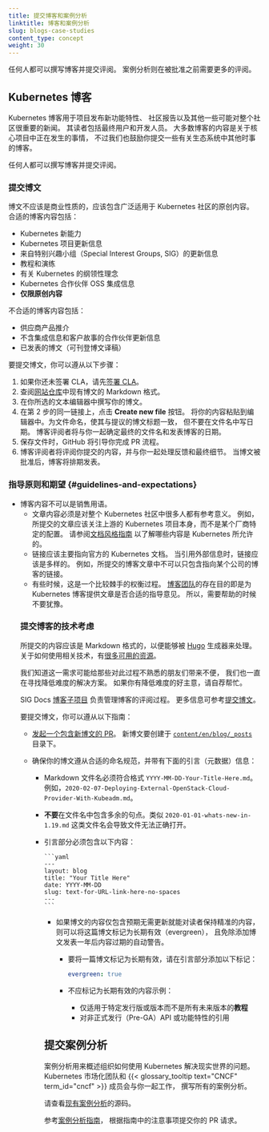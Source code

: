 ```yaml
---
title: 提交博客和案例分析
linktitle: 博客和案例分析
slug: blogs-case-studies
content_type: concept
weight: 30
---
```


<!--
title: Submitting blog posts and case studies
linktitle: Blogs and case studies
slug: blogs-case-studies
content_type: concept
weight: 30
-->

<!-- overview -->
<!--
Anyone can write a blog post and submit it for review.
Case studies require extensive review before they're approved.
-->

任何人都可以撰写博客并提交评阅。
案例分析则在被批准之前需要更多的评阅。

<!-- body -->

<!--
## The Kubernetes Blog

The Kubernetes blog is used by the project to communicate new features, community reports, and any news that might be relevant to the Kubernetes community.
This includes end users and developers.
Most of the blog's content is about things happening in the core project, but we encourage you to submit about things happening elsewhere in the ecosystem too!

Anyone can write a blog post and submit it for review.
-->

## Kubernetes 博客

Kubernetes 博客用于项目发布新功能特性、
社区报告以及其他一些可能对整个社区很重要的新闻。
其读者包括最终用户和开发人员。
大多数博客的内容是关于核心项目中正在发生的事情，
不过我们也鼓励你提交一些有关生态系统中其他时事的博客。

任何人都可以撰写博客并提交评阅。

<!--
### Submit a Post

Blog posts should not be commercial in nature and should consist of original content that applies broadly to the Kubernetes community.
Appropriate blog content includes:

- New Kubernetes capabilities
- Kubernetes projects updates
- Updates from Special Interest Groups
- Tutorials and walkthroughs
- Thought leadership around Kubernetes
- Kubernetes Partner OSS integration
- **Original content only**
-->

### 提交博文

博文不应该是商业性质的，应该包含广泛适用于 Kubernetes 社区的原创内容。
合适的博客内容包括：

- Kubernetes 新能力
- Kubernetes 项目更新信息
- 来自特别兴趣小组（Special Interest Groups, SIG）的更新信息
- 教程和演练
- 有关 Kubernetes 的纲领性理念
- Kubernetes 合作伙伴 OSS 集成信息
- **仅限原创内容**

<!--
Unsuitable content includes:

- Vendor product pitches
- Partner updates without an integration and customer story
- Syndicated posts (language translations ok)
-->

不合适的博客内容包括：

- 供应商产品推介
- 不含集成信息和客户故事的合作伙伴更新信息
- 已发表的博文（可刊登博文译稿）

<!--
To submit a blog post, follow these steps:

1. [Sign the CLA](https://kubernetes.io/docs/contribute/start/#sign-the-cla) if you have not yet done so.
1. Have a look at the Markdown format for existing blog posts in the [website repository](https://github.com/kubernetes/website/tree/master/content/en/blog/_posts).
1. Write out your blog post in a text editor of your choice.
1. On the same link from step 2, click the Create new file button. Paste your content into the editor. Name the file to match the proposed title of the blog post, but don’t put the date in the file name. The blog reviewers will work with you on the final file name and the date the blog will be published.
1. When you save the file, GitHub will walk you through the pull request process.
1. A blog post reviewer will review your submission and work with you on feedback and final details. When the blog post is approved, the blog will be scheduled for publication.
-->

要提交博文，你可以遵从以下步骤：

1. 如果你还未签署 CLA，请先[签署 CLA](https://kubernetes.io/docs/contribute/start/#sign-the-cla)。
2. 查阅[网站仓库](https://github.com/kubernetes/website/tree/master/content/en/blog/_posts)中现有博文的 Markdown 格式。
3. 在你所选的文本编辑器中撰写你的博文。
4. 在第 2 步的同一链接上，点击 **Create new file** 按钮。
   将你的内容粘贴到编辑器中。为文件命名，使其与提议的博文标题一致，
   但不要在文件名中写日期。
   博客评阅者将与你一起确定最终的文件名和发表博客的日期。
5. 保存文件时，GitHub 将引导你完成 PR 流程。
6. 博客评阅者将评阅你提交的内容，并与你一起处理反馈和最终细节。
   当博文被批准后，博客将排期发表。

<!--
### Guidelines and expectations

- Blog posts should not be vendor pitches.
  - Articles must contain content that applies broadly to the Kubernetes community. For example, a submission should focus on upstream Kubernetes as opposed to vendor-specific configurations. Check the [Documentation style guide](/docs/contribute/style/content-guide/#what-s-allowed) for what is typically allowed on Kubernetes properties.
  - Links should primarily be to the official Kubernetes documentation. When using external references, links should be diverse - For example a submission shouldn't contain only links back to a single company's blog.
  - Sometimes this is a delicate balance. The [blog team](https://kubernetes.slack.com/messages/sig-docs-blog/) is there to give guidance on whether a post is appropriate for the Kubernetes blog, so don't hesitate to reach out.
-->

### 指导原则和期望 {#guidelines-and-expectations}

- 博客内容不可以是销售用语。
  - 文章内容必须是对整个 Kubernetes 社区中很多人都有参考意义。
    例如，所提交的文章应该关注上游的 Kubernetes 项目本身，而不是某个厂商特定的配置。
    请参阅[文档风格指南](/zh-cn/docs/contribute/style/content-guide/#what-s-allowed)
    以了解哪些内容是 Kubernetes 所允许的。
  - 链接应该主要指向官方的 Kubernetes 文档。
    当引用外部信息时，链接应该是多样的。
    例如，所提交的博客文章中不可以只包含指向某个公司的博客的链接。
  - 有些时候，这是一个比较棘手的权衡过程。
  [博客团队](https://kubernetes.slack.com/messages/sig-docs-blog/)的存在目的即是为
  Kubernetes 博客提供文章是否合适的指导意见。
  所以，需要帮助的时候不要犹豫。
  <!--
- Blog posts are not published on specific dates. - Articles are reviewed by community volunteers. We'll try our best to accommodate specific timing, but we make no guarantees.
  - Many core parts of the Kubernetes projects submit blog posts during release windows, delaying publication times. Consider submitting during a quieter period of the release cycle.
  - If you are looking for greater coordination on post release dates, coordinating with [CNCF marketing](https://www.cncf.io/about/contact/) is a more appropriate choice than submitting a blog post.
  - Sometimes reviews can get backed up. If you feel your review isn't getting the attention it needs, you can reach out to the blog team via [this slack channel](https://kubernetes.slack.com/messages/sig-docs-blog/) to ask in real time.
    -->
- 博客内容并非在某特定日期发表。 - 文章会交由社区自愿者评阅。我们会尽力满足特定的时限要求，只是无法就此作出承诺。
  - Kubernetes 项目的很多核心组件会在发布窗口期内提交博客文章，导致发表时间被推迟。
    因此，请考虑在发布周期内较为平静的时间段提交博客文章。
  - 如果你希望就博文发表日期上进行较大范围的协调，请联系
    [CNCF 推广团队](https://www.cncf.io/about/contact/)。
    这也许是比提交博客文章更合适的一种选择。
  - 有时，博客的评审可能会堆积起来。如果你觉得你的文章没有引起该有的重视，
  你可以通过[此 Slack 频道](https://kubernetes.slack.com/messages/sig-docs-blog/)
  联系博客团队，以获得实时反馈。
  <!--
- Blog posts should be relevant to Kubernetes users.
  - Topics related to participation in or results of Kubernetes SIGs activities are always on topic (see the work in the [Upstream Marketing Team](https://github.com/kubernetes/community/blob/master/communication/marketing-team/storytelling-resources/blog-guidelines.md#upstream-marketing-blog-guidelines) for support on these posts).
  - The components of Kubernetes are purposely modular, so tools that use existing integration points like CNI and CSI are on topic.
  - Posts about other CNCF projects may or may not be on topic. We recommend asking the blog team before submitting a draft.
    - Many CNCF projects have their own blog. These are often a better choice for posts. There are times of major feature or milestone for a CNCF project that users would be interested in reading on the Kubernetes blog.
  - Blog posts about contributing to the Kubernetes project should be in the [Kubernetes Contributors site](https://kubernetes.dev)
    -->
- 博客内容应该对 Kubernetes 用户有用。
  - 与参与 Kubernetes SIGs 活动相关，或者与这类活动的结果相关的主题通常是切题的。
    请参考[上游推广团队](https://github.com/kubernetes/community/blob/master/communication/marketing-team/storytelling-resources/blog-guidelines.md#upstream-marketing-blog-guidelines)的工作以获得对此类博文的支持。
  - Kubernetes 的组件都有意设计得模块化，因此使用类似 CNI、CSI 等集成点的工具
    通常都是切题的。
  - 关于其他 CNCF 项目的博客可能切题也可能不切题。
    我们建议你在提交草稿之前与博客团队联系。
    - 很多 CNCF 项目有自己的博客。这些博客通常是更好的选择。
      有些时候，某个 CNCF 项目的主要功能特性或者里程碑的变化可能是用户有兴趣在
      Kubernetes 博客上阅读的内容。
  - 关于为 Kubernetes 项目做贡献的博客内容应该放在 [Kubernetes 贡献者站点](https://kubernetes.dev)上。
  <!--
- Blog posts should be original content
  - The official blog is not for repurposing existing content from a third party as new content.
  - The [license](https://github.com/kubernetes/website/blob/main/LICENSE) for the blog allows commercial use of the content for commercial purposes, just not the other way around.
- Blog posts should aim to be future proof
  - Given the development velocity of the project, we want evergreen content that won't require updates to stay accurate for the reader.
  - It can be a better choice to add a tutorial or update official documentation than to write a high level overview as a blog post. - Consider concentrating the long technical content as a call to action of the blog post, and focus on the problem space or why readers should care.
    -->
- 博客文章应该是原创内容。
  - 官方博客的目的不是将某第三方已发表的内容重新作为新内容发表。
  - 博客的[授权协议](https://github.com/kubernetes/website/blob/main/LICENSE)
    的确允许出于商业目的来使用博客内容；但并不是所有可以商用的内容都适合在这里发表。
- 博客文章的内容应该在一段时间内不过期。
  - 考虑到项目的开发速度，我们希望读者看到的是不必更新就能保持长期准确的内容。
  - 有时候，在官方文档中添加一个教程或者进行内容更新都是比博客更好的选择。
    - 可以考虑在博客文章中将较长技术内容的重点放在鼓励读者自行尝试上，或者
      放在问题域本身或者为什么读者应该关注某个话题上。

<!--
### Technical Considerations for submitting a blog post

Submissions need to be in Markdown format to be used by the [Hugo](https://gohugo.io/) generator for the blog. There are [many resources available](https://gohugo.io/documentation/) on how to use this technology stack.

We recognize that this requirement makes the process more difficult for less-familiar folks to submit, and we're constantly looking at solutions to lower this bar. If you have ideas on how to lower the barrier, please volunteer to help out.
-->

### 提交博客的技术考虑

所提交的内容应该是 Markdown 格式的，以便能够被 [Hugo](https://gohugo.io/) 生成器来处理。
关于如何使用相关技术，有[很多可用的资源](https://gohugo.io/documentation/)。

我们知道这一需求可能给那些对此过程不熟悉的朋友们带来不便，
我们也一直在寻找降低难度的解决方案。
如果你有降低难度的好主意，请自荐帮忙。

<!--
The SIG Docs [blog subproject](https://github.com/kubernetes/community/tree/master/sig-docs/blog-subproject) manages the review process for blog posts. For more information, see [Submit a post](https://github.com/kubernetes/community/tree/master/sig-docs/blog-subproject#submit-a-post).

To submit a blog post follow these directions:
-->

SIG Docs [博客子项目](https://github.com/kubernetes/community/tree/master/sig-docs/blog-subproject) 负责管理博客的评阅过程。
更多信息可参考[提交博文](https://github.com/kubernetes/community/tree/master/sig-docs/blog-subproject#submit-a-post)。

要提交博文，你可以遵从以下指南：

<!--
- [Open a pull request](/docs/contribute/new-content/open-a-pr/#fork-the-repo) with a new blog post. New blog posts go under the [`content/en/blog/_posts`](https://github.com/kubernetes/website/tree/main/content/en/blog/_posts) directory.

- Ensure that your blog post follows the correct naming conventions and the following frontmatter (metadata) information:

  - The Markdown file name must follow the format `YYYY-MM-DD-Your-Title-Here.md`. For example, `2020-02-07-Deploying-External-OpenStack-Cloud-Provider-With-Kubeadm.md`.
  - Do **not** include dots in the filename. A name like `2020-01-01-whats-new-in-1.19.md` causes failures during a build.
  - The front matter must include the following:
-->

- [发起一个包含新博文的 PR](/zh-cn/docs/contribute/new-content/open-a-pr/#fork-the-repo)。
  新博文要创建于 [`content/en/blog/_posts`](https://github.com/kubernetes/website/tree/main/content/en/blog/_posts) 目录下。

- 确保你的博文遵从合适的命名规范，并带有下面的引言（元数据）信息：

  - Markdown 文件名必须符合格式 `YYYY-MM-DD-Your-Title-Here.md`。
    例如，`2020-02-07-Deploying-External-OpenStack-Cloud-Provider-With-Kubeadm.md`。
  - **不要**在文件名中包含多余的句点。类似 `2020-01-01-whats-new-in-1.19.md`
    这类文件名会导致文件无法正确打开。
  - 引言部分必须包含以下内容：

        ```yaml
        ---
        layout: blog
        title: "Your Title Here"
        date: YYYY-MM-DD
        slug: text-for-URL-link-here-no-spaces
        ---
        ```

    <!--


  - The first or initial commit message should be a short summary of the work being done and should stand alone as a description of the blog post. Please note that subsequent edits to your blog will be squashed into this main commit, so it should be as useful as possible.
    - Examples of a good commit message:
      - _Add blog post on the foo kubernetes feature_
      - _blog: foobar announcement_
    - Examples of bad commit message:
      - _Add blog post_
      - _._
      - _initial commit_
      - _draft post_
  - The blog team will then review your PR and give you comments on things you might need to fix. After that the bot will merge your PR and your blog post will be published.
    -->
  - 第一个或者最初的提交的描述信息中应该包含一个所作工作的简单摘要，
    并作为整个博文的一个独立描述。
    请注意，对博文的后续修改编辑都会最终合并到此主提交中，所以此提交的描述信息
    应该尽量有用。
    - 较好的提交消息（Commit Message）示例：
      - _Add blog post on the foo kubernetes feature_
      - _blog: foobar announcement_
    - 较差的提交消息示例：
      - _Add blog post_
      - _._
      - _initial commit_
      - _draft post_
  - 博客团队会对 PR 内容进行评阅，为你提供一些评语以便修订。
    之后，机器人会将你的博文合并并发表。

<!--
  - If the content of the blog post contains only content that is not expected to require updates to stay accurate for the reader, it can be marked as evergreen and exempted from the automatic warning about outdated content added to blog posts older than one year.
    - To mark a blog post as evergreen, add this to the front matter:

      ```yaml
      evergreen: true
      ```
    - Examples of content that should not be marked evergreen:
      - **Tutorials** that only apply to specific releases or versions and not all future versions
      - References to pre-GA APIs or features
-->

- 如果博文的内容仅包含预期无需更新就能对读者保持精准的内容，
  则可以将这篇博文标记为长期有效（evergreen），
  且免除添加博文发表一年后内容过期的自动警告。

  - 要将一篇博文标记为长期有效，请在引言部分添加以下标记：

    ```yaml
    evergreen: true
    ```

  - 不应标记为长期有效的内容示例：
    - 仅适用于特定发行版或版本而不是所有未来版本的**教程**
    - 对非正式发行（Pre-GA）API 或功能特性的引用

<!--
## Submit a case study

Case studies highlight how organizations are using Kubernetes to solve
real-world problems. The Kubernetes marketing team and members of the {{< glossary_tooltip text="CNCF" term_id="cncf" >}} collaborate with you on all case studies.

Have a look at the source for the
[existing case studies](https://github.com/kubernetes/website/tree/main/content/en/case-studies).

Refer to the [case study guidelines](https://github.com/cncf/foundation/blob/master/case-study-guidelines.md) and submit your request as outlined in the guidelines.
-->

## 提交案例分析

案例分析用来概述组织如何使用 Kubernetes 解决现实世界的问题。
Kubernetes 市场化团队和 {{< glossary_tooltip text="CNCF" term_id="cncf" >}} 成员会与你一起工作，
撰写所有的案例分析。

请查看[现有案例分析](https://github.com/kubernetes/website/tree/main/content/en/case-studies)的源码。

参考[案例分析指南](https://github.com/cncf/foundation/blob/master/case-study-guidelines.md)，
根据指南中的注意事项提交你的 PR 请求。
